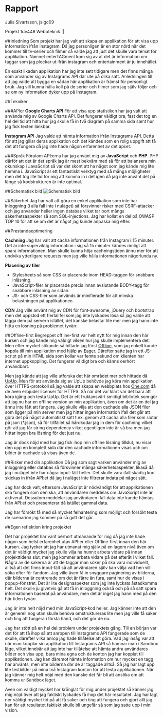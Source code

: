# Rapport
Julia Sivartsson, jsigc09

Projekt 1dv449 Webbteknik ||


##Inledning 
Som projekt har jag valt att skapa en applikation för att visa upp information ifrån Instagram. Då jag personligen är en stor nörd när det kommer till tv-serier
 och filmer så valde jag att just det skulle vara temat för applikation. Namnet enterTAGment kom sig av at det är information om taggar som jag plockar ut ifrån
  instagram och entertainment är ju innehållet.
  
 En exakt likadan applikation har jag inte sett tidigare men det finns många som använder sig av Instagrams API där ute på olika sätt.
 Anledningen till att jag valde att bygga en sådan här applikation är främst för personligt bruk. Jag vill kunna hålla koll på de serier och filmer som jag själv
 följer och se om ny information dyker upp på Instagram.

 ##Tekniker
 
 ###APIer
 **Google Charts API**
 För att visa upp statistiken har jag valt att använda mig av Google Charts API. Det fungerar väldigt bra, fast det tog en hel del tid att hitta hur jag skulle 
 få in två diagram på samma sida samt hur jag fick texten länkbar.
 
 **Instagram API**
 Jag valde att hämta information ifrån Instagrams API. Detta för att jag gillar deras applikation och det kändes som en rolig uppgift att få det att fungera 
 då jag inte hade någon erfarenhet av det api:et.
 
 ###Språk
 Förutom API:erna har jag använt mig av **JavaScript** och **PHP**. PHP därför att det är det språk jag är mest bekväm med så för att balansera min okunskap i JavaScript 
 så var det skönt att ha något som jag kände mig lite hemma i. JavaScript är ett fantastiskt verktyg med så många möjligheter men det tog lite tid för mig att 
 komma in i det igen då jag inte använt det på länge så kodstrukturen är inte optimal.
 
##Schematisk bild
![Schematisk bild](example-img/beståndsdelar.jpg)


##Säkerhet
Jag har valt att göra en enkel applikation som inte har inloggning (i alla fall inte i nuläget) så försvinner risker med CSRF-attacker och jag använder heller 
ingen databas vilket tar bort många säkerhetsaspekter så som SQL-injections. Jag har kollat en del på OWASP TOP 10 för att se om det är något jag kunde anpassa mig efter.

##Prestandaoptimering

**Cachning**
Jag har valt att cacha informationen från Instagram i 15 minuter. Det är inte superviktig information i sig så 15 minuter kändes rimligt att spara informationen.
Man skulle kunna höja cachningstiden ännu mer för att undvika ytterligare requests men jag ville hålla informationen någorlunda ny.

**Placering av filer**
* Stylesheets så som CSS är placerade inom HEAD-taggen för snabbare inläsning.
* JavaScript-filer är placerade precis innan avslutande BODY-tagg för snabbare inläsning av sidan.
* JS- och CSS-filer som används är minifierade för att minska belastningen på applikationen.


**CDN**
Jag ville använt mig av CDN för font-awesome, jQuery och bootstrap men det uppstod ett flertal fel som jag inte lyckades lösa så jag valde att lägga dem på servern istället,
 det kanske belastar lite mer men jag hann inte hitta en lösning på problemet tyvärr.

##Offline-first
Begreppet offline-first var helt nytt för mig innan den här kursen och jag kände mig väldigt vilsen hur jag skulle implementera det. Men efter mycket sökande 
så hittade jag först [Offline](http://github.hubspot.com/offline/), som jag enkelt kunde koppla till min applikation med hjälp av [Eager](https://eager.io/). Därefter satte jag 
in ett JS-script på min HTML sida som kollar var femte sekund om klienten har internet uppkoppling. Det fungerar väldigt bra och känns oerhört användbart.

Men jag kände att jag ville utforska det här området mer och hittade då [UpUp](https://www.talater.com/upup/). Men för att använda sig av UpUp behövde jag 
köra min applikation över HTTPS-protokoll så jag valde att skapa en webbplats hos [One.com](https://www.one.com/sv/) då de även erbjuder licenser för HTTPS.
Så när det var klart var det bara att köra igång och testa UpUp. Det är ett fruktansvärt smidigt bibliotek som gör att jag nu har en offline version av min applikation, 
även om det är en del jag ännu inte fått att fungera. Jag skulle vilja att den cachade alla JSON filer som ligger på min server men jag hittar ingen information ifall det går att göra 
det på något automatiskt sätt t.ex. genom att cacha alla filer som slutar på json (*.json), så för tillfället så hårdkodar jag in dem för cachning vilket gör att jag får string dependency 
vilket egentligen inte är så bra men jag hittar ingen bra lösning för det just nu.

Jag är dock nöjd med hur jag fick ihop min offline lösning tillslut, nu visar den upp en komplett sida där den cachade informationen visas och om bilder är cachade så visas även de.

##Risker med din applikation
Då jag som sagt varken använder mig av inloggning eller databas så försvinner många säkerhetsaspekter, likaså då jag i nuläget inte har några input-fält heller.
Det skulle vara ifall skadlig kod skickas in ifrån API:et då jag i nuläget inte filtrerar indata på något sätt.

Jag har dock valt, eftersom JavaScript är nödvändigt för att applikationen ska fungera som den ska, att användaren meddelas om JavaScript inte är aktiverat.
Dessutom meddelar jag användaren ifall data inte kunde hämtas från API:et och presenterar då istället gammal data.

Jag har försökt få med så mycket felhantering som möjligt och försökt testa de scenarion jag kommer på så gott det går.


##Egen reflektion kring projektet

Det här projektet har varit oerhört utmanande för mig då jag inte hade någon som helst erfarenhet utav API:er eller Offline-first innan den här kursen.
Jag tycker att jag har utmanat mig själv på en lagom nivå även om det är väldigt mycket jag skulle vilja ha hunnit arbeta vidare på innan projekttidens slut, 
men jag kommer arbeta vidare på det efteråt i vilket fall. Några av de sakerna är att de taggar man söker på ska vara individuellt, alltså att det finns 
input-fält så att användaren själv kan välja vad hen vill söka efter för fandom.
Jag ville även få in snyggare paginering av bilderna, där bilderna är centrerade om det är färre än fura, samt hur de visas i popup-fönstret. Det är lite designaspekter som jag inte lyckats åstadkomma helt.
Det skulle ju givetvis gå att få in inloggning också och på så sätt spara informationen baserat på användare, men det är inget jag hann med på den här tiden tyvärr.

Jag är inte helt nöjd med min JavaScript-kod heller. Jag känner inte att den är generell nog utan skulle behöva omstruktureras lite men jag ville få saker och 
ting att fungera i första hand, och det gör de nu.

Jag har stött på en hel del problem under projektets gång. Till en början var det för att få ihop så att anropen till Instagrams API fungerade som de skulle, 
därefter vilka anrop jag hade tillåtelse att göra. Vad jag insåg var att när man kopplar sin applikation till Instagrams API så hamnar man i Sandbox läge, vilket 
innebär att jag inte har tillåtelse att hämta andra användares bilder och visa upp, bara mina egna och de konton jag har kopplat till applikationen.
Jag kan däremot hämta information om hur mycket en tagg har använts, men inte bilderna där de är taggade alltså. Så jag har lagt upp lite testbilder på mina två 
Instagram konton för att testa applikationen. När jag känner mig helt nöjd med den kanske det får bli att ansöka om att komma ur Sandbox läget.

Även om väldigt mycket har krånglat för mig under projektet så känner jag mig nöjd över att jag faktiskt lyckades få ihop det här resultatet. Jag har lagt ner väldigt mycket 
tid på att få saker och ting att fungera och gjort allt jag kan för att resultatet faktiskt skulle bli ungefär så som jag satte upp i min vision.